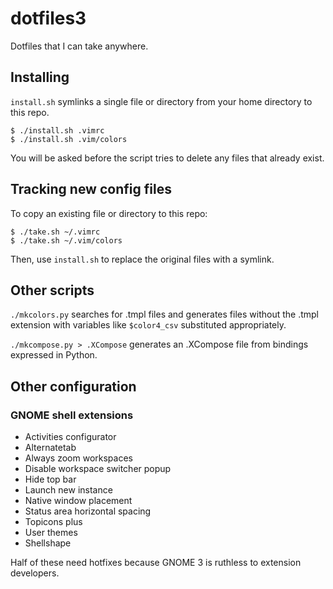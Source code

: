 # dotfiles3

Dotfiles that I can take anywhere.

## Installing

`install.sh` symlinks a single file or directory from your home directory to
this repo.

```
$ ./install.sh .vimrc
$ ./install.sh .vim/colors
```

You will be asked before the script tries to delete any files that already
exist.

## Tracking new config files

To copy an existing file or directory to this repo:

```
$ ./take.sh ~/.vimrc
$ ./take.sh ~/.vim/colors
```

Then, use `install.sh` to replace the original files with a symlink.

## Other scripts

`./mkcolors.py` searches for .tmpl files and generates files without the .tmpl
extension with variables like `$color4_csv` substituted appropriately.

`./mkcompose.py > .XCompose` generates an .XCompose file from bindings
expressed in Python.

## Other configuration

### GNOME shell extensions

- Activities configurator
- Alternatetab
- Always zoom workspaces
- Disable workspace switcher popup
- Hide top bar
- Launch new instance
- Native window placement
- Status area horizontal spacing
- Topicons plus
- User themes
- Shellshape

Half of these need hotfixes because GNOME 3 is ruthless to extension
developers.
